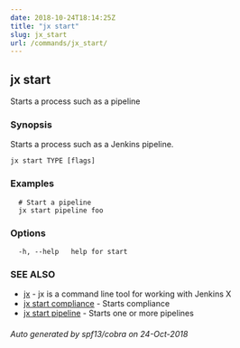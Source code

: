 ```yaml
---
date: 2018-10-24T18:14:25Z
title: "jx start"
slug: jx_start
url: /commands/jx_start/
---
```

## jx start

Starts a process such as a pipeline

### Synopsis

Starts a process such as a Jenkins pipeline.

```
jx start TYPE [flags]
```

### Examples

```
  # Start a pipeline
  jx start pipeline foo
```

### Options

```
  -h, --help   help for start
```

### SEE ALSO

* [jx](/commands/jx/)	 - jx is a command line tool for working with Jenkins X
* [jx start compliance](/commands/jx_start_compliance/)	 - Starts compliance
* [jx start pipeline](/commands/jx_start_pipeline/)	 - Starts one or more pipelines

###### Auto generated by spf13/cobra on 24-Oct-2018
